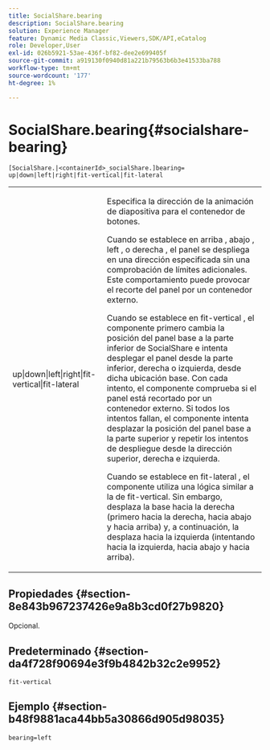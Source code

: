 ```yaml
---
title: SocialShare.bearing
description: SocialShare.bearing
solution: Experience Manager
feature: Dynamic Media Classic,Viewers,SDK/API,eCatalog
role: Developer,User
exl-id: 026b5921-53ae-436f-bf82-dee2e699405f
source-git-commit: a919130f0940d81a221b79563b6b3e41533ba788
workflow-type: tm+mt
source-wordcount: '177'
ht-degree: 1%

---
```


# SocialShare.bearing{#socialshare-bearing}

`[SocialShare.|<containerId>_socialShare.]bearing= up|down|left|right|fit-vertical|fit-lateral`

<table id="table_0002BE81371D4E16A56FBEDD13FDF3C2"> 
 <tbody> 
  <tr> 
   <td colname="col1"> <p> <span class="codeph"> up|down|left|right|fit-vertical|fit-lateral </span> </p> </td> 
   <td colname="col2"> <p> Especifica la dirección de la animación de diapositiva para el contenedor de botones. </p> <p> Cuando se establece en <span class="codeph"> arriba </span>, <span class="codeph"> abajo </span>, <span class="codeph"> left </span>, o <span class="codeph"> derecha </span>, el panel se despliega en una dirección especificada sin una comprobación de límites adicionales. Este comportamiento puede provocar el recorte del panel por un contenedor externo. </p> <p>Cuando se establece en <span class="codeph"> fit-vertical </span>, el componente primero cambia la posición del panel base a la parte inferior de SocialShare e intenta desplegar el panel desde la parte inferior, derecha o izquierda, desde dicha ubicación base. Con cada intento, el componente comprueba si el panel está recortado por un contenedor externo. Si todos los intentos fallan, el componente intenta desplazar la posición del panel base a la parte superior y repetir los intentos de despliegue desde la dirección superior, derecha e izquierda. </p> <p>Cuando se establece en <span class="codeph"> fit-lateral </span>, el componente utiliza una lógica similar a la de fit-vertical. Sin embargo, desplaza la base hacia la derecha (primero hacia la derecha, hacia abajo y hacia arriba) y, a continuación, la desplaza hacia la izquierda (intentando hacia la izquierda, hacia abajo y hacia arriba). </p> </td> 
  </tr> 
 </tbody> 
</table>

## Propiedades {#section-8e843b967237426e9a8b3cd0f27b9820}

Opcional.

## Predeterminado {#section-da4f728f90694e3f9b4842b32c2e9952}

`fit-vertical`

## Ejemplo {#section-b48f9881aca44bb5a30866d905d98035}

`bearing=left`
